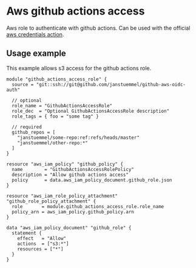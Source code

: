 # Aws github actions access

Aws role to authenticate with github actions. Can be used with the official [aws credentials action](https://github.com/aws-actions/configure-aws-credentials).

## Usage example

This example allows s3 access for the github actions role.

```hcl
module "github_actions_access_role" {
  source = "git::ssh://git@github.com/janstuemmel/github-aws-oidc-auth"

  // optional
  role_name = "GithubActionsAccessRole"
  role_dec  = "Optional GithubActionsAccessRole description" 
  role_tags = { foo = "some tag" }
 
  // required
  github_repos = [
    "janstuemmel/some-repo:ref:refs/heads/master"
    "janstuemmel/other-repo:*"
  ]
}

resource "aws_iam_policy" "github_policy" {
  name        = "GithubActionsAccessRolePolicy"
  description = "Allow github actions access"
  policy      = data.aws_iam_policy_document.github_role.json
}

resource "aws_iam_role_policy_attachment" "github_role_policy_attachment" {
  role       = module.github_actions_access_role.role_name
  policy_arn = aws_iam_policy.github_policy.arn
}

data "aws_iam_policy_document" "github_role" {
  statement {
    effect   = "Allow"
    actions  = ["s3:*"]
    resources = ["*"]
  }
}
```
